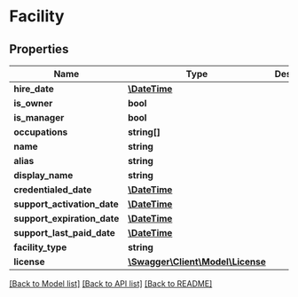 # Facility

## Properties
Name | Type | Description | Notes
------------ | ------------- | ------------- | -------------
**hire_date** | [**\DateTime**](\DateTime.md) |  | [optional] 
**is_owner** | **bool** |  | [optional] 
**is_manager** | **bool** |  | [optional] 
**occupations** | **string[]** |  | [optional] 
**name** | **string** |  | [optional] 
**alias** | **string** |  | [optional] 
**display_name** | **string** |  | [optional] 
**credentialed_date** | [**\DateTime**](\DateTime.md) |  | [optional] 
**support_activation_date** | [**\DateTime**](\DateTime.md) |  | [optional] 
**support_expiration_date** | [**\DateTime**](\DateTime.md) |  | [optional] 
**support_last_paid_date** | [**\DateTime**](\DateTime.md) |  | [optional] 
**facility_type** | **string** |  | [optional] 
**license** | [**\Swagger\Client\Model\License**](License.md) |  | [optional] 

[[Back to Model list]](../../README.md#documentation-for-models) [[Back to API list]](../../README.md#documentation-for-api-endpoints) [[Back to README]](../../README.md)

